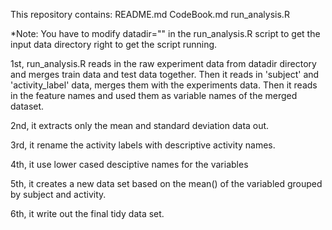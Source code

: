 This repository contains:
README.md
CodeBook.md
run_analysis.R

*Note: You have to modify datadir="" in the run_analysis.R script to get the input data directory right to get the script running.

1st, run_analysis.R reads in the raw experiment data from datadir
directory and merges train data and test data together. Then it reads in 'subject' and 'activity_label' data, merges them with 
the experiments data. Then it reads in the feature names and used them as variable names of the merged dataset.

2nd, it extracts only the mean and standard deviation data out.

3rd, it rename the activity labels with descriptive activity names.

4th, it use lower cased desciptive names for the variables

5th, it creates a new data set based on the mean() of the variabled grouped by subject and activity.

6th, it write out the final tidy data set.

